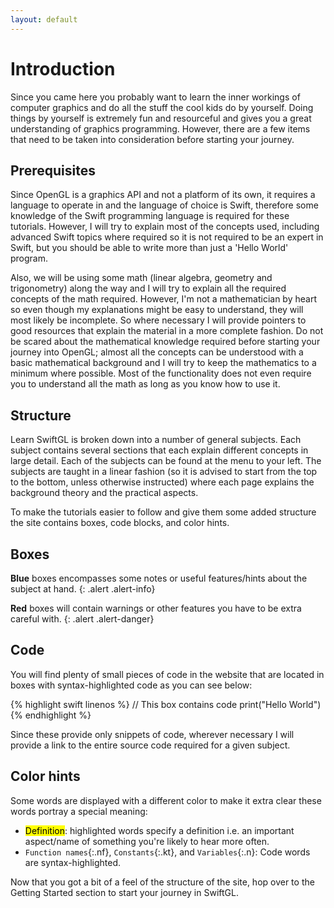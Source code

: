 ```yaml
---
layout: default
---
```

# Introduction

Since you came here you probably want to learn the inner workings of computer graphics and do all the stuff the cool kids do by yourself. Doing things by yourself is extremely fun and resourceful and gives you a great understanding of graphics programming. However, there are a few items that need to be taken into consideration before starting your journey.

## Prerequisites

Since OpenGL is a graphics API and not a platform of its own, it requires a language to operate in and the language of choice is Swift, therefore some knowledge of the Swift programming language is required for these tutorials. However, I will try to explain most of the concepts used, including advanced Swift topics where required so it is not required to be an expert in Swift, but you should be able to write more than just a 'Hello World' program.

Also, we will be using some math (linear algebra, geometry and trigonometry) along the way and I will try to explain all the required concepts of the math required. However, I'm not a mathematician by heart so even though my explanations might be easy to understand, they will most likely be incomplete. So where necessary I will provide pointers to good resources that explain the material in a more complete fashion. Do not be scared about the mathematical knowledge required before starting your journey into OpenGL; almost all the concepts can be understood with a basic mathematical background and I will try to keep the mathematics to a minimum where possible. Most of the functionality does not even require you to understand all the math as long as you know how to use it.

## Structure

Learn SwiftGL is broken down into a number of general subjects. Each subject contains several sections that each explain different concepts in large detail. Each of the subjects can be found at the menu to your left. The subjects are taught in a linear fashion (so it is advised to start from the top to the bottom, unless otherwise instructed) where each page explains the background theory and the practical aspects.

To make the tutorials easier to follow and give them some added structure the site contains boxes, code blocks, and color hints.

## Boxes

**Blue** boxes encompasses some notes or useful features/hints about the subject at hand.
{: .alert .alert-info}

**Red** boxes will contain warnings or other features you have to be extra careful with.
{: .alert .alert-danger}

## Code

You will find plenty of small pieces of code in the website that are located in boxes with syntax-highlighted code as you can see below:

{% highlight swift linenos %}
// This box contains code
print("Hello World")
{% endhighlight %}

Since these provide only snippets of code, wherever necessary I will provide a link to the entire source code required for a given subject.

## Color hints

Some words are displayed with a different color to make it extra clear these words portray a special meaning:

 * <span><mark>Definition</mark></span>: highlighted words specify a definition i.e. an important aspect/name of something you're likely to hear more often.
 * `Function names`{:.nf},  `Constants`{:.kt}, and `Variables`{:.n}: Code words are syntax-highlighted.

Now that you got a bit of a feel of the structure of the site, hop over to the Getting Started section to start your journey in SwiftGL.

